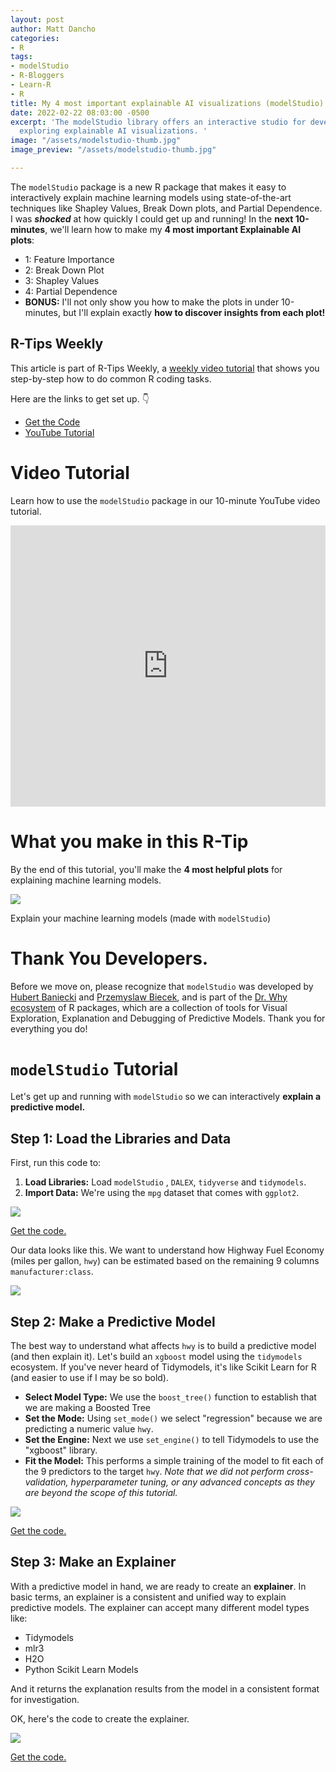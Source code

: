 ```yaml
---
layout: post
author: Matt Dancho
categories:
- R
tags:
- modelStudio
- R-Bloggers
- Learn-R
- R
title: My 4 most important explainable AI visualizations (modelStudio)
date: 2022-02-22 08:03:00 -0500
excerpt: 'The modelStudio library offers an interactive studio for developing and
  exploring explainable AI visualizations. '
image: "/assets/modelstudio-thumb.jpg"
image_preview: "/assets/modelstudio-thumb.jpg"

---
```

The `modelStudio` package is a new R package that makes it easy to interactively explain machine learning models using state-of-the-art techniques like Shapley Values, Break Down plots, and Partial Dependence. I was **_shocked_** at how quickly I could get up and running!  In the **next 10-minutes**, we'll learn how to make my **4 most important Explainable AI plots**:

* 1: Feature Importance
* 2: Break Down Plot
* 3: Shapley Values
* 4: Partial Dependence
* **BONUS:** I'll not only show you how to make the plots in under 10-minutes, but I'll explain exactly **how to discover insights from each plot!**

## R-Tips Weekly

This article is part of R-Tips Weekly, a <a href="https://mailchi.mp/business-science/r-tips-newsletter">weekly video tutorial</a> that shows you step-by-step how to do common R coding tasks.

<p>Here are the links to get set up. 👇</p>

<ul> <li><a href="https://mailchi.mp/business-science/r-tips-newsletter">Get the Code</a></li> <li><a href="https://youtu.be/Bi8sHIo3s1Y">YouTube Tutorial</a></li> </ul>

# Video Tutorial

Learn how to use the `modelStudio` package in our 10-minute YouTube video tutorial.

<iframe width="100%" height="450" src="https://www.youtube.com/embed/XW1ZeJKVnZk" title="YouTube video player" frameborder="0" allow="accelerometer; autoplay; clipboard-write; encrypted-media; gyroscope; picture-in-picture" allowfullscreen></iframe>

# What you make in this R-Tip

By the end of this tutorial, you'll make the **4 most helpful plots** for explaining machine learning models.

![](/assets/modelstudio-app.jpg)

<p class="text-center date">Explain your machine learning models (made with <code>modelStudio</code>)</p>

# Thank You Developers.

Before we move on, please recognize that `modelStudio` was developed by [Hubert Baniecki](https://github.com/hbaniecki) and [Przemyslaw Biecek](https://github.com/pbiecek), and is part of the [Dr. Why ecosystem](https://modeloriented.github.io/DrWhy/) of R packages, which are a collection of tools for Visual Exploration, Explanation and Debugging of Predictive Models. Thank you for everything you do!

# `modelStudio` Tutorial

Let's get up and running with `modelStudio` so we can interactively **explain a predictive model.** 

## Step 1: Load the Libraries and Data

First, run this code to:

1. **Load Libraries:** Load `modelStudio` , `DALEX`, `tidyverse` and `tidymodels`.
2. **Import Data:** We're using the `mpg` dataset that comes with `ggplot2`.

![](/assets/modelstudio_01_libraries_data.jpg)

<p class='text-center date'> <a href='https://mailchi.mp/business-science/r-tips-newsletter' target ='_blank'>Get the code.</a> </p>

Our data looks like this. We want to understand how Highway Fuel Economy (miles per gallon, `hwy`) can be estimated based on the remaining 9 columns `manufacturer:class`.

  
![](/assets/modelstudio_02_data.jpg)

## Step 2: Make a Predictive Model

The best way to understand what affects `hwy` is to build a predictive model (and then explain it).  Let's build an `xgboost` model using the `tidymodels` ecosystem. If you've never heard of Tidymodels, it's like Scikit Learn for R (and easier to use if I may be so bold).

* **Select Model Type:** We use the `boost_tree()` function to establish that we are making a Boosted Tree
* **Set the Mode:** Using `set_mode()` we select "regression" because we are predicting a numeric value `hwy`.
* **Set the Engine:** Next we use `set_engine()` to tell Tidymodels to use the "xgboost" library. 
* **Fit the Model:** This performs a simple training of the model to fit each of the 9 predictors to the target `hwy`. _Note that we did not perform cross-validation, hyperparameter tuning, or any advanced concepts as they are beyond the scope of this tutorial._ 

![](/assets/modelstudio_03_xgboost.jpg)

<p class='text-center date'> <a href='https://mailchi.mp/business-science/r-tips-newsletter' target ='_blank'>Get the code.</a> </p>

## Step 3: Make an Explainer

With a predictive model in hand, we are ready to create an **explainer**. In basic terms, an explainer is a consistent and unified way to explain predictive models. The explainer can accept many different model types like:

* Tidymodels
* mlr3
* H2O
* Python Scikit Learn Models

And it returns the explanation results from the model in a consistent format for investigation.

OK, here's the code to create the explainer. 

![](/assets/modelstudio_04_dalex.jpg)

<p class='text-center date'> <a href='https://mailchi.mp/business-science/r-tips-newsletter' target ='_blank'>Get the code.</a> </p>
